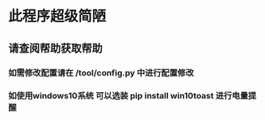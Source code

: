 # 此程序超级简陋
## 请查阅帮助获取帮助
### 如需修改配置请在 /tool/config.py 中进行配置修改
### 如使用windows10系统 可以选装 pip install win10toast 进行电量提醒